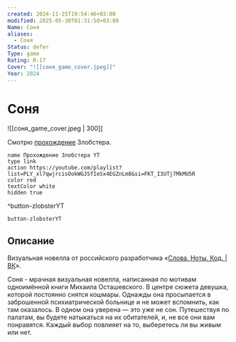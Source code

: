 ```yaml
---
created: 2024-11-25T19:54:46+03:00
modified: 2025-05-30T01:31:50+03:00
Name: Соня
aliases:
  - Соня
Status: defer
Type: game
Rating: R-17
Cover: "![[соня_game_cover.jpeg]]"
Year: 2024
---
```


# Соня

![[соня_game_cover.jpeg | 300]]

Смотрю [прохождение](https://youtu.be/b03sb36xzvg?si=cEmT7DQbbBumyVT6) Злобстера.

```button
name Прохождение Злобстера YT
type link
action https://youtube.com/playlist?list=PLY_xl7qwjrcisOokWGJSfIeSx4EGZnLm8&si=FKT_I3UTj7MkMU5R
color red
textColor white
hidden true
```
^button-zlobsterYT

`button-zlobsterYT`


## Описание

Визуальная новелла от российского разработчика «[Слова. Ноты. Код. | ВК](https://vk.com/mike_ostashevskiy?ysclid=m3xa5uybit191435675)».

Соня - мрачная визуальная новелла, написанная по мотивам одноимённой книги Михаила Осташевского. В центре сюжета девушка, которой постоянно снятся кошмары. Однажды она просыпается в заброшенной психиатрической больнице и не может вспомнить, как там оказалось. В одном она уверена — это уже не сон. Путешествуя по палатам, вы будете натыкаться на их обитателей, и, не все они вам понравятся. Каждый выбор повлияет на то, выберетесь ли вы живым или нет.
